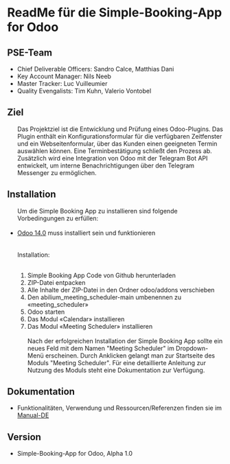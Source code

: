 <h1>ReadMe für die Simple-Booking-App for Odoo</h1>
<h2>PSE-Team</h2>
<ul>
  <li>Chief Deliverable Officers: Sandro Calce, Matthias Dani</li>
  <li>Key Account Manager: Nils Neeb</li>
  <li>Master Tracker: Luc Vuilleumier</li>
  <li>Quality Evengalists: Tim Kuhn, Valerio Vontobel</li>
</ul>

<h2>Ziel</h2>
<ul>
    Das Projektziel ist die Entwicklung und Prüfung eines Odoo-Plugins.
    Das Plugin enthält ein Konfigurationsformular für die verfügbaren Zeitfenster und ein Webseitenformular, 
    über das Kunden einen geeigneten Termin auswählen können. Eine Terminbestätigung schließt den Prozess ab. 
    Zusätzlich wird eine Integration von Odoo mit der Telegram Bot API entwickelt, 
    um interne Benachrichtigungen über den Telegram Messenger zu ermöglichen.
</ul>

<h2>Installation</h2>
<ul>
   Um die Simple Booking App zu installieren sind folgende Vorbedingungen zu erfüllen:
<br/><br/> 
<li><a href = "https://www.odoo.com/documentation/14.0/administration/install.html">Odoo 14.0</a> muss installiert sein und funktionieren</li>
<br/><br/>
   Installation:
<br/><br/>

1.	Simple Booking App Code von Github herunterladen
2.	ZIP-Datei entpacken
3.	Alle Inhalte der ZIP-Datei in den Ordner odoo/addons verschieben
4.	Den abilium_meeting_scheduler-main umbenennen zu «meeting_scheduler»  
5.	Odoo starten
6.	Das Modul «Calendar» installieren
7.	Das Modul «Meeting Scheduler» installieren
<br/><br/>
Nach der erfolgreichen Installation der Simple Booking App sollte ein neues Feld mit dem Namen "Meeting Scheduler" im Dropdown-Menü erscheinen. 
Durch Anklicken gelangt man zur Startseite des Moduls "Meeting Scheduler".
Für eine detaillierte Anleitung zur Nutzung des Moduls steht eine Dokumentation zur Verfügung.
</ul>

<h2>Dokumentation</h2>
<ul>
   <li>Funktionalitäten, Verwendung und Ressourcen/Referenzen finden sie im <a href = "">Manual-DE</a></li>  
</ul>

<h2>Version</h2>
<ul>
   <li>Simple-Booking-App for Odoo, Alpha 1.0</li> 
</ul>